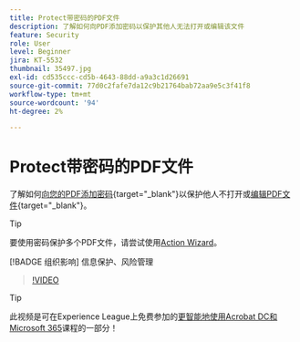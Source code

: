 ```yaml
---
title: Protect带密码的PDF文件
description: 了解如何向PDF添加密码以保护其他人无法打开或编辑该文件
feature: Security
role: User
level: Beginner
jira: KT-5532
thumbnail: 35497.jpg
exl-id: cd535ccc-cd5b-4643-88dd-a9a3c1d26691
source-git-commit: 77d0c2fafe7da12c9b21764bab72aa9e5c3f41f8
workflow-type: tm+mt
source-wordcount: '94'
ht-degree: 2%

---
```


# Protect带密码的PDF文件

了解如何[向您的PDF添加密码](https://www.adobe.com/acrobat/online/password-protect-pdf.html){target="_blank"}以保护他人不打开或[编辑PDF文件](https://www.adobe.com/acrobat/online/pdf-editor.html){target="_blank"}。

>[!TIP]
>
>要使用密码保护多个PDF文件，请尝试使用[Action Wizard](../advanced-tasks/action.md)。

[!BADGE 组织影响]
信息保护、风险管理

>[!VIDEO](https://video.tv.adobe.com/v/35497?quality=12&learn=on&hidetitle=true)

>[!TIP]
>
此视频是可在Experience League上免费参加的[更智能地使用Acrobat DC和Microsoft 365](https://experienceleague.adobe.com/?recommended=Acrobat-U-1-2021.microsoft365)课程的一部分！
